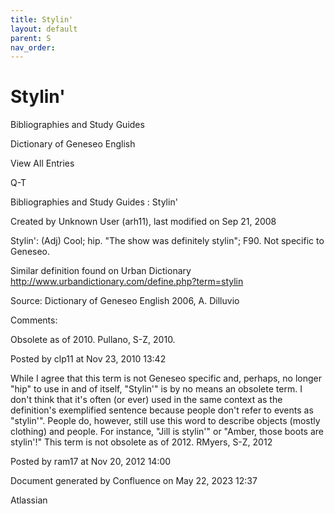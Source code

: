 ```yaml
---
title: Stylin'
layout: default
parent: S
nav_order:
---
```


# Stylin'

Bibliographies and Study Guides

Dictionary of Geneseo English

View All Entries

Q-T

Bibliographies and Study Guides : Stylin'

Created by  Unknown User (arh11), last modified on Sep 21, 2008

Stylin': (Adj) Cool; hip. &quot;The show was definitely stylin&quot;; F90. Not specific to Geneseo. 

Similar definition found on Urban Dictionary http://www.urbandictionary.com/define.php?term=stylin 

Source: Dictionary of Geneseo English 2006, A. Dilluvio

Comments:

Obsolete as of 2010. Pullano, S-Z, 2010.

Posted by clp11 at Nov 23, 2010 13:42

While I agree that this term is not Geneseo specific and, perhaps, no longer &quot;hip&quot; to use in and of itself, &quot;Stylin'&quot; is by no means an obsolete term. I don't think that it's often (or ever) used in the same context as the definition's exemplified sentence because people don't refer to events as &quot;stylin'&quot;. People do, however, still use this word to describe objects (mostly clothing) and people. For instance, &quot;Jill is stylin'&quot; or &quot;Amber, those boots are stylin'!&quot; This term is not obsolete as of 2012. RMyers, S-Z, 2012

Posted by ram17 at Nov 20, 2012 14:00

Document generated by Confluence on May 22, 2023 12:37

Atlassian
